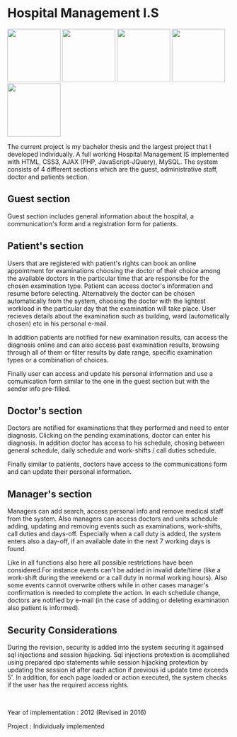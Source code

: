 <h1> Hospital Management I.S</h1>
<p>
  <img src="https://www.labrosb.com/project-thumbs/hms-patient.PNG" height="120px" />
  <img src="https://www.labrosb.com/project-thumbs/hms-patient2.PNG" height="120px" />
  <img src="https://www.labrosb.com/project-thumbs/hms-doctor.PNG.PNG" height="120px" />
  <img src="https://www.labrosb.com/project-thumbs/hms-management.PNG" height="120px" />
  <img src="https://www.labrosb.com/project-thumbs/hms-management2.PNG" height="120px" />
</p>
<p>	The current project is my bachelor thesis and the largest project that I developed individually. 
A full working Hospital Management IS implemented with HTML, CSS3, AJAX (PHP, JavaScript-JQuery), MySQL. 
The system consists of 4 different sections which are the guest, administrative staff, doctor and patients section.</p>

<h2> Guest section </h2>
<p> Guest section includes general information about the hospital, a communication's form and a registration form for patients.</p>

<h2> Patient's section </h2>
<p> Users that are registered with patient's rights can book an online appointment for examinations choosing the doctor of their choice among the available doctors in the particular time that are responsibe for the chosen examination type. Patient can access doctor's information and resume before selecting. Alternatively the doctor can be chosen automatically from the system, choosing the doctor with the lightest workload in the particular day that the examination will take place. User recieves details about the examination such as building, ward (automatically chosen) etc in his personal e-mail.</p>
<p> In addition patients are notified for new examination results, can access the diagnosis online and can also access past examination results, browsing through all of them or filter results by date range, specific examination types or a combination of choices.</p>
<p> Finally user can access and update his personal information and use a comunication form similar to the one in the guest section but with the sender info pre-filled.</p>

<h2> Doctor's section </h2>
<p> Doctors are notified for examinations that they performed and need to enter diagnosis. Clicking on the pending examinations, doctor can enter his diagnosis. In addition doctor has access to his schedule, chosing between general schedule, daily schedule and work-shifts / call duties schedule.</p>
<p> Finally similar to patients, doctors have access to the communications form and can update their personal information.</p>

<h2> Manager's section </h2>
<p>	Managers can add search, access personal info and remove medical staff from the system. Also managers can access doctors and units schedule adding, updating and removing events such as examinations, work-shifts, call duties and days-off. Especially when a call duty is added, the system enters also a day-off, if an available date in the next 7 working days is found.</p>						
<p> Like in all functions also here all possible restrictions have been considered.For instance events can't be added in invalid date/time (like a work-shift during the weekend or a call duty in normal working hours). Also some events cannot overwrite others while in other cases manager's confirmation is needed to complete the action. In each schedule change, doctors are notified by e-mail (in the case of adding or deleting examination also patient is informed).</p> 	

<h2> Security Considerations </h2>
<p>	During the revision, security is added into the system securing it againsed sql injections and session hijacking. Sql injections protextion is acomplished using prepared dpo statements while session hijacking protextion by updating the session id after each action if previous id update time exceeds 5'. In addition, for each page loaded or action executed, the system checks if the user has the required access rights.</p>
<br>
<p>Year of implementation : 2012 (Revised in 2016)</p>
<p>Project : Individualy implemented</p>
